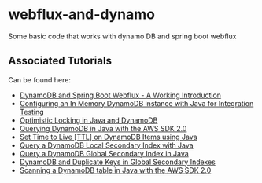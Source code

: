 # webflux-and-dynamo
Some basic code that works with dynamo DB and spring boot webflux

## Associated Tutorials

Can be found here:

- [DynamoDB and Spring Boot Webflux - A Working Introduction](https://nickolasfisher.com/blog/DynamoDB-and-Spring-Boot-Webflux-A-Working-Introduction)
- [Configuring an In Memory DynamoDB instance with Java for Integration Testing](https://nickolasfisher.com/blog/Configuring-an-In-Memory-DynamoDB-instance-with-Java-for-Integration-Testing)
- [Optimistic Locking in Java and DynamoDB](https://nickolasfisher.com/blog/Optimistic-Locking-in-Java-and-DynamoDB)
- [Querying DynamoDB in Java with the AWS SDK 2.0](https://nickolasfisher.com/blog/Querying-DynamoDB-in-Java-with-the-AWS-SDK-20)
- [Set Time to Live \[TTL\] on DynamoDB Items using Java](https://nickolasfisher.com/blog/Set-Time-to-Live-TTL-on-DynamoDB-Items-using-Java)
- [Query a DynamoDB Local Secondary Index with Java](https://nickolasfisher.com/blog/Query-a-DynamoDB-Local-Secondary-Index-with-Java)
- [Query a DynamoDB Global Secondary Index in Java](https://nickolasfisher.com/blog/Query-a-DynamoDB-Global-Secondary-Index-in-Java)
- [DynamoDB and Duplicate Keys in Global Secondary Indexes](https://nickolasfisher.com/blog/DynamoDB-and-Duplicate-Keys-in-Global-Secondary-Indexes)
- [Scanning a DynamoDB table in Java with the AWS SDK 2.0](https://nickolasfisher.com/blog/Scanning-a-DynamoDB-table-in-Java-with-the-AWS-SDK-20)
